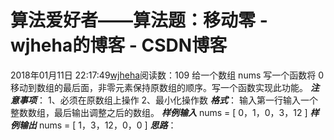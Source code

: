 # 算法爱好者——算法题：移动零 - wjheha的博客 - CSDN博客
2018年01月11日 22:17:49[wjheha](https://me.csdn.net/wjheha)阅读数：109
给一个数组 nums 写一个函数将 0 移动到数组的最后面，非零元素保持原数组的顺序。写一个函数实现此功能。
***注意事项***： 
1、必须在原数组上操作 
2、最小化操作数
***格式***：
输入第一行输入一个整数数组，最后输出调整之后的数组。
***样例输入***
nums = [ 0，1，0，3，12 ] 
***样例输出***
nums = [ 1，3，12，0，0 ]
***思路***：

